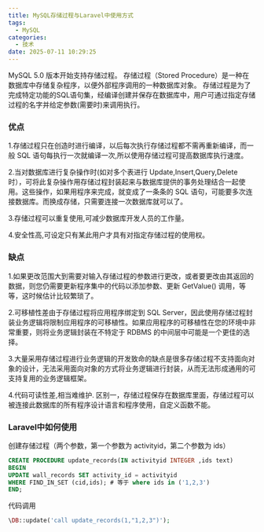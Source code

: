 ```yaml
---
title: MySQL存储过程与Laravel中使用方式
tags:
  - MySQL
categories:
  - 技术
date: 2025-07-11 10:29:25
---
```


MySQL 5.0 版本开始支持存储过程。 存储过程（Stored Procedure）是一种在数据库中存储复杂程序，以便外部程序调用的一种数据库对象。 存储过程是为了完成特定功能的SQL语句集，经编译创建并保存在数据库中，用户可通过指定存储过程的名字并给定参数(需要时)来调用执行。

### 优点

1.存储过程只在创造时进行编译，以后每次执行存储过程都不需再重新编译，而一般 SQL 语句每执行一次就编译一次,所以使用存储过程可提高数据库执行速度。

2.当对数据库进行复杂操作时(如对多个表进行 Update,Insert,Query,Delete 时），可将此复杂操作用存储过程封装起来与数据库提供的事务处理结合一起使用。这些操作，如果用程序来完成，就变成了一条条的 SQL 语句，可能要多次连接数据库。而换成存储，只需要连接一次数据库就可以了。

3.存储过程可以重复使用,可减少数据库开发人员的工作量。

4.安全性高,可设定只有某此用户才具有对指定存储过程的使用权。

### 缺点

1.如果更改范围大到需要对输入存储过程的参数进行更改，或者要更改由其返回的数据，则您仍需要更新程序集中的代码以添加参数、更新 GetValue() 调用，等等，这时候估计比较繁琐了。

2.可移植性差由于存储过程将应用程序绑定到 SQL Server，因此使用存储过程封装业务逻辑将限制应用程序的可移植性。如果应用程序的可移植性在您的环境中非常重要，则将业务逻辑封装在不特定于 RDBMS 的中间层中可能是一个更佳的选择。

3.大量采用存储过程进行业务逻辑的开发致命的缺点是很多存储过程不支持面向对象的设计，无法采用面向对象的方式将业务逻辑进行封装，从而无法形成通用的可支持复用的业务逻辑框架。

4.代码可读性差,相当难维护. 区别一，存储过程保存在数据库里面，存储过程可以被连接此数据库的所有程序设计语言和程序使用，自定义函数不能。

### Laravel中如何使用

创建存储过程（两个参数，第一个参数为 activityid，第二个参数为 ids）

```sql
CREATE PROCEDURE update_records(IN activityid INTEGER ,ids text)
BEGIN
UPDATE wall_records SET activity_id = activityid
WHERE FIND_IN_SET (cid,ids); # 等于 where ids in ('1,2,3')
END;
```

代码调用

```php
\DB::update('call update_records(1,"1,2,3")');
```
